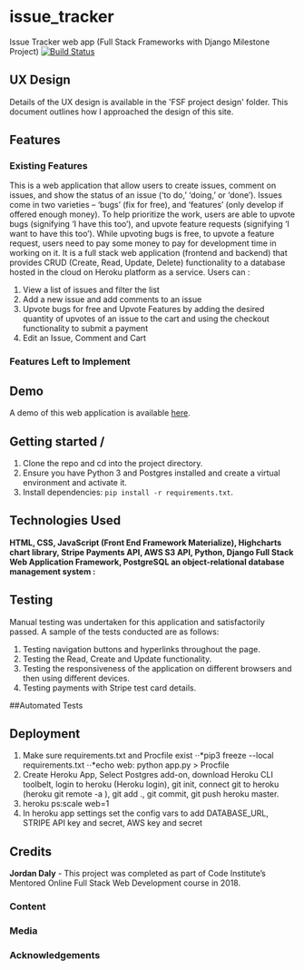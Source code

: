 # issue_tracker
Issue Tracker web app (Full Stack Frameworks with Django Milestone Project)
[![Build Status](https://travis-ci.org/jordandaly/issue_tracker.svg?branch=master)](https://travis-ci.org/jordandaly/issue_tracker)

## UX Design

Details of the UX design is available in the 'FSF project design' folder. This document outlines how I approached the design of this site.

## Features

### Existing Features

This is a web application that allow users to create issues, comment on issues, and show the status of an issue (‘to do,’ ‘doing,’ or ‘done’).
Issues come in two varieties – ‘bugs’ (fix for free), and ‘features’ (only develop if offered enough money). To help prioritize the work, users are able to upvote bugs (signifying ‘I have this too’), and upvote feature requests (signifying ‘I want to have this too’).
While upvoting bugs is free, to upvote a feature request, users need to pay some money to pay for development time in working on it.
It is a full stack web application (frontend and backend) that provides CRUD (Create, Read, Update, Delete) functionality to a database hosted in the cloud on Heroku platform as a service. Users can :
1.	View a list of issues and filter the list
2.	Add a new issue and add comments to an issue
3.	Upvote bugs for free and Upvote Features by adding the desired quantity of upvotes of an issue to the cart and using the checkout functionality to submit a payment
4.	Edit an Issue, Comment and Cart

### Features Left to Implement

## Demo

A demo of this web application is available [here](https://daly-issue-tracker.herokuapp.com/).


## Getting started /

1. Clone the repo and cd into the project directory.
2. Ensure you have Python 3 and Postgres installed and create a virtual environment and activate it.
3. Install dependencies: `pip install -r requirements.txt`.


## Technologies Used

**HTML, CSS, JavaScript (Front End Framework Materialize), Highcharts chart library, Stripe Payments API, AWS S3 API, Python, Django Full Stack Web Application Framework, PostgreSQL an object-relational database management system :**

## Testing

Manual testing was undertaken for this application and satisfactorily passed. A sample of the tests conducted are as follows:
1.	Testing navigation buttons and hyperlinks throughout the page.
2.	Testing the Read, Create and Update functionality.
3.	Testing the responsiveness of the application on different browsers and then using different devices.
4.  Testing payments with Stripe test card details.

##Automated Tests

## Deployment
1. Make sure requirements.txt and Procfile exist
⋅⋅*pip3 freeze --local requirements.txt
⋅⋅*echo web: python app.py > Procfile
2. Create Heroku App, Select Postgres add-on, download Heroku CLI toolbelt, login to heroku (Heroku login), git init, connect git to heroku (heroku git remote -a <project>), git add ., git commit, git push heroku master.
3. heroku ps:scale web=1
4. In heroku app settings set the config vars to add DATABASE_URL, STRIPE API key and secret, AWS key and secret

## Credits

**Jordan Daly** - This project was completed as part of Code Institute’s Mentored Online Full Stack Web Development course in 2018.

### Content

### Media

### Acknowledgements

